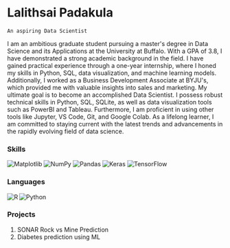 # Lalithsai Padakula

 `An aspiring Data Scientist`
 
I am an ambitious graduate student pursuing a master's degree in Data Science and its Applications at the University at Buffalo. With a GPA of 3.8, I have demonstrated a strong academic background in the field. I have gained practical experience through a one-year internship, where I honed my skills in Python, SQL, data visualization, and machine learning models. Additionally, I worked as a Business Development Associate at BYJU's, which provided me with valuable insights into sales and marketing.
My ultimate goal is to become an accomplished Data Scientist. I possess robust technical skills in Python, SQL, SQLite, as well as data visualization tools such as PowerBI and Tableau. Furthermore, I am proficient in using other tools like Jupyter, VS Code, Git, and Google Colab. As a lifelong learner, I am committed to staying current with the latest trends and advancements in the rapidly evolving field of data science.
 
### Skills
![Matplotlib](https://img.shields.io/badge/Matplotlib-%23ffffff.svg?style=for-the-badge&logo=Matplotlib&logoColor=black)
![NumPy](https://img.shields.io/badge/numpy-%23013243.svg?style=for-the-badge&logo=numpy&logoColor=white)
![Pandas](https://img.shields.io/badge/pandas-%23150458.svg?style=for-the-badge&logo=pandas&logoColor=white)
![Keras](https://img.shields.io/badge/Keras-%23D00000.svg?style=for-the-badge&logo=Keras&logoColor=white)
![TensorFlow](https://img.shields.io/badge/TensorFlow-%23FF6F00.svg?style=for-the-badge&logo=TensorFlow&logoColor=white)

### Languages
<img align = "left" alt = "R" src="https://img.shields.io/badge/r-%23276DC3.svg?style=for-the-badge&logo=r&logoColor=white"/>
<img align = "left"  alt = "Python" src="https://img.shields.io/badge/python-3670A0?style=for-the-badge&logo=python&logoColor=ffdd54" />
<br />

### Projects 
1. SONAR Rock vs Mine Prediction 
2. Diabetes prediction using ML 

<!-- # Stats
<img align = "left" width = "47%" src="https://github-readme-stats.vercel.app/api?username=Lalithsai21&show_icons=true&theme=radical" />
<!-- <img align = "left" width = "47%" src="https://github-readme-stats.vercel.app/api/top-langs/?username=Lalithsai21&layout=compact" />

